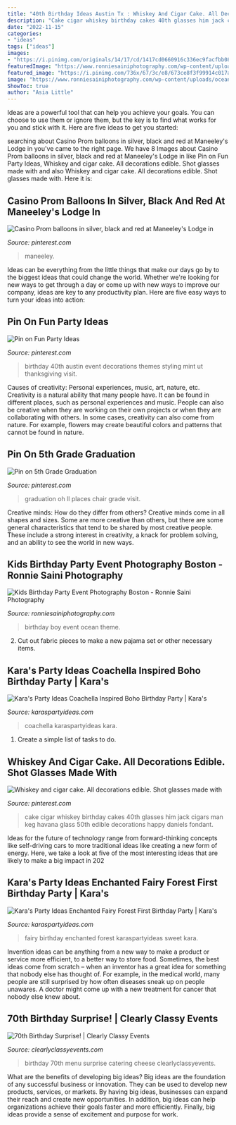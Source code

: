 ```yaml
---
title: "40th Birthday Ideas Austin Tx : Whiskey And Cigar Cake. All Decorations Edible. Shot Glasses Made With"
description: "Cake cigar whiskey birthday cakes 40th glasses him jack cigars man keg havana glass 50th edible decorations happy daniels fondant"
date: "2022-11-15"
categories:
- "ideas"
tags: ["ideas"]
images:
- "https://i.pinimg.com/originals/14/17/cd/1417cd0660916c336ec9facfbb08fa31.jpg"
featuredImage: "https://www.ronniesainiphotography.com/wp-content/uploads/ocean-theme-boy-first-birthday-party-020.jpg"
featured_image: "https://i.pinimg.com/736x/67/3c/e8/673ce8f3f99914c017a217de9edaf411.jpg"
image: "https://www.ronniesainiphotography.com/wp-content/uploads/ocean-theme-boy-first-birthday-party-020.jpg"
ShowToc: true
author: "Asia Little"
---
```



Ideas are a powerful tool that can help you achieve your goals. You can choose to use them or ignore them, but the key is to find what works for you and stick with it. Here are five ideas to get you started: 

	

		
searching about Casino Prom balloons in silver, black and red at Maneeley&#039;s Lodge in you've came to the right page. We have 8 Images about Casino Prom balloons in silver, black and red at Maneeley&#039;s Lodge in like Pin on Fun Party Ideas, Whiskey and cigar cake. All decorations edible. Shot glasses made with and also Whiskey and cigar cake. All decorations edible. Shot glasses made with. Here it is:
		
    
## Casino Prom Balloons In Silver, Black And Red At Maneeley&#039;s Lodge In

<img loading=lazy src="https://s-media-cache-ak0.pinimg.com/736x/78/23/7d/78237ddd7b4ccc056144289e036a4a5d.jpg" onerror="this.onerror=null;this.src='https://tse4.mm.bing.net/th?id=OIP.ZVVjMYhDgoI3LsTBuCNTtQHaJ3&amp;pid=15.1';" alt="Casino Prom balloons in silver, black and red at Maneeley&#039;s Lodge in">

_Source: pinterest.com_

>maneeley. 

	

Ideas can be everything from the little things that make our days go by to the biggest ideas that could change the world. Whether we're looking for new ways to get through a day or come up with new ways to improve our company, ideas are key to any productivity plan. Here are five easy ways to turn your ideas into action: 

    
## Pin On Fun Party Ideas

<img loading=lazy src="https://i.pinimg.com/originals/14/17/cd/1417cd0660916c336ec9facfbb08fa31.jpg" onerror="this.onerror=null;this.src='https://tse2.mm.bing.net/th?id=OIP.JiaeDIorR9CjqztOGTH7SQHaLM&amp;pid=15.1';" alt="Pin on Fun Party Ideas">

_Source: pinterest.com_

>birthday 40th austin event decorations themes styling mint ut thanksgiving visit. 

	

Causes of creativity: Personal experiences, music, art, nature, etc.
Creativity is a natural ability that many people have. It can be found in different places, such as personal experiences and music. People can also be creative when they are working on their own projects or when they are collaborating with others. In some cases, creativity can also come from nature. For example, flowers may create beautiful colors and patterns that cannot be found in nature.

    
## Pin On 5th Grade Graduation

<img loading=lazy src="https://i.pinimg.com/736x/67/3c/e8/673ce8f3f99914c017a217de9edaf411.jpg" onerror="this.onerror=null;this.src='https://tse2.mm.bing.net/th?id=OIP.VeBR1tTkWkiSgmT4rEwJhAHaJQ&amp;pid=15.1';" alt="Pin on 5th Grade Graduation">

_Source: pinterest.com_

>graduation oh ll places chair grade visit. 

	

Creative minds: How do they differ from others?
Creative minds come in all shapes and sizes. Some are more creative than others, but there are some general characteristics that tend to be shared by most creative people. These include a strong interest in creativity, a knack for problem solving, and an ability to see the world in new ways.

    
## Kids Birthday Party Event Photography Boston - Ronnie Saini Photography

<img loading=lazy src="https://www.ronniesainiphotography.com/wp-content/uploads/ocean-theme-boy-first-birthday-party-020.jpg" onerror="this.onerror=null;this.src='https://tse4.mm.bing.net/th?id=OIP.66Q6Ny05fAwVCs5nBgzv9wHaE8&amp;pid=15.1';" alt="Kids Birthday Party Event Photography Boston - Ronnie Saini Photography">

_Source: ronniesainiphotography.com_

>birthday boy event ocean theme. 

	

2. Cut out fabric pieces to make a new pajama set or other necessary items.

    
## Kara&#039;s Party Ideas Coachella Inspired Boho Birthday Party | Kara&#039;s

<img loading=lazy src="http://karaspartyideas.com/wp-content/uploads/2018/02/Coachella-Inspired-Boho-Birthday-Party-via-Karas-Party-Ideas-KarasPartyIdeas.com13.jpeg" onerror="this.onerror=null;this.src='https://tse1.mm.bing.net/th?id=OIP.ep3M4cAEOHR1y-lQnqDUaAHaLH&amp;pid=15.1';" alt="Kara&#039;s Party Ideas Coachella Inspired Boho Birthday Party | Kara&#039;s">

_Source: karaspartyideas.com_

>coachella karaspartyideas kara. 

	

1. Create a simple list of tasks to do.

    
## Whiskey And Cigar Cake. All Decorations Edible. Shot Glasses Made With

<img loading=lazy src="https://i.pinimg.com/originals/7c/e4/5d/7ce45d2586963bfc944aa6dd6853b239.jpg" onerror="this.onerror=null;this.src='https://tse2.mm.bing.net/th?id=OIP.R8PRxa3Fqwn0crwyDwy4gQHaJD&amp;pid=15.1';" alt="Whiskey and cigar cake. All decorations edible. Shot glasses made with">

_Source: pinterest.com_

>cake cigar whiskey birthday cakes 40th glasses him jack cigars man keg havana glass 50th edible decorations happy daniels fondant. 

	

Ideas for the future of technology range from forward-thinking concepts like self-driving cars to more traditional ideas like creating a new form of energy. Here, we take a look at five of the most interesting ideas that are likely to make a big impact in 202
    
## Kara&#039;s Party Ideas Enchanted Fairy Forest First Birthday Party | Kara&#039;s

<img loading=lazy src="https://karaspartyideas.com/wp-content/uploads/2018/10/Enchanted-Fairy-Forest-First-Birthday-Party-via-Karas-Party-Ideas-KarasPartyIdeas.com20.jpeg" onerror="this.onerror=null;this.src='https://tse2.mm.bing.net/th?id=OIP.tOaPhWyBJiwvMokz7sFgyAHaJ3&amp;pid=15.1';" alt="Kara&#039;s Party Ideas Enchanted Fairy Forest First Birthday Party | Kara&#039;s">

_Source: karaspartyideas.com_

>fairy birthday enchanted forest karaspartyideas sweet kara. 

	

Invention ideas can be anything from a new way to make a product or service more efficient, to a better way to store food. Sometimes, the best ideas come from scratch – when an inventor has a great idea for something that nobody else has thought of. For example, in the medical world, many people are still surprised by how often diseases sneak up on people unawares. A doctor might come up with a new treatment for cancer that nobody else knew about.

    
## 70th Birthday Surprise! | Clearly Classy Events

<img loading=lazy src="http://clearlyclassyevents.com/wp-content/uploads/2014/04/cheese.jpg" onerror="this.onerror=null;this.src='https://tse2.mm.bing.net/th?id=OIP.dcvmSwjDBOv4h58FcVmFZQHaGI&amp;pid=15.1';" alt="70th Birthday Surprise! | Clearly Classy Events">

_Source: clearlyclassyevents.com_

>birthday 70th menu surprise catering cheese clearlyclassyevents. 

	

What are the benefits of developing big ideas?
Big ideas are the foundation of any successful business or innovation. They can be used to develop new products, services, or markets. By having big ideas, businesses can expand their reach and create new opportunities. In addition, big ideas can help organizations achieve their goals faster and more efficiently. Finally, big ideas provide a sense of excitement and purpose for work.

